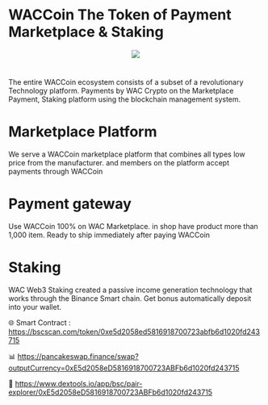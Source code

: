 # WACCoin The Token of Payment Marketplace & Staking

<div align="center"><img src="https://kaew8.live/wp-content/uploads/2023/12/staking-FTC.fw_.png)" /><br />
</div>
<div align="center">
  <h1>
</div>
The entire WACCoin ecosystem consists of a subset of a revolutionary Technology platform. Payments by WAC Crypto on the Marketplace Payment, Staking platform using the blockchain management system.

# Marketplace Platform

We serve a WACCoin marketplace platform that combines all types low price from the manufacturer. and members on the platform accept payments through WACCoin

# Payment gateway
Use WACCoin 100% on WAC Marketplace.  in shop have product more than 1,000 item. Ready to ship immediately after paying WACCoin

# Staking
WAC Web3 Staking created a passive income generation technology that works through the Binance Smart chain. Get bonus automatically deposit into your wallet.

🌐 Smart Contract : https://bscscan.com/token/0xe5d2058ed5816918700723abfb6d1020fd243715

📊 https://pancakeswap.finance/swap?outputCurrency=0xE5d2058eD5816918700723ABFb6d1020fd243715

🚀 https://www.dextools.io/app/bsc/pair-explorer/0xE5d2058eD5816918700723ABFb6d1020fd243715
